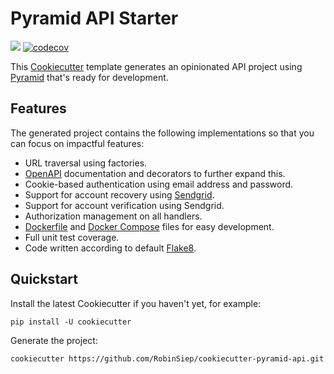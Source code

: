 # Pyramid API Starter
![](https://github.com/RobinSiep/cookiecutter-pyramid-api/workflows/Test/badge.svg)
[![codecov](https://codecov.io/gh/RobinSiep/cookiecutter-pyramid-api/branch/master/graph/badge.svg?token=PP7DQ89YCI)](https://codecov.io/gh/RobinSiep/cookiecutter-pyramid-api)

This [Cookiecutter](https://cookiecutter.readthedocs.io/en/1.7.2/README.html) template generates an opinionated API project using [Pyramid](https://trypyramid.com/) that's ready for development.

## Features
The generated project contains the following implementations so that you can focus on impactful features:

* URL traversal using factories.
* [OpenAPI](https://swagger.io/specification/) documentation and decorators to further expand this.
* Cookie-based authentication using email address and password.
* Support for account recovery using [Sendgrid](https://sendgrid.com/).
* Support for account verification using Sendgrid.
* Authorization management on all handlers.
* [Dockerfile](https://www.docker.com/) and [Docker Compose](https://docs.docker.com/compose/) files for easy development.
* Full unit test coverage.
* Code written according to default [Flake8](https://flake8.pycqa.org/en/latest/#).

## Quickstart
Install the latest Cookiecutter if you haven't yet, for example:
```
pip install -U cookiecutter
```

Generate the project:
```
cookiecutter https://github.com/RobinSiep/cookiecutter-pyramid-api.git
```
